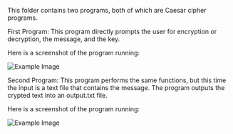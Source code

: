 This folder contains two programs, both of which are Caesar cipher programs.

First Program: This program directly prompts the user for encryption or decryption, the message, and the key.

Here is a screenshot of the program running:

![Example Image](https://drive.google.com/uc?export=view&id=1qeu8ThhMXTBRO2iwvo8DIJdUjVCU3ick)

Second Program: This program performs the same functions, but this time the input is a text file that contains the message. The program outputs the crypted text into an output.txt file.

Here is a screenshot of the program running:

![Example Image](https://drive.google.com/uc?export=view&id=1Ptq9VRtREL0oyONM_LPoAPOmwNMgfqfp)

